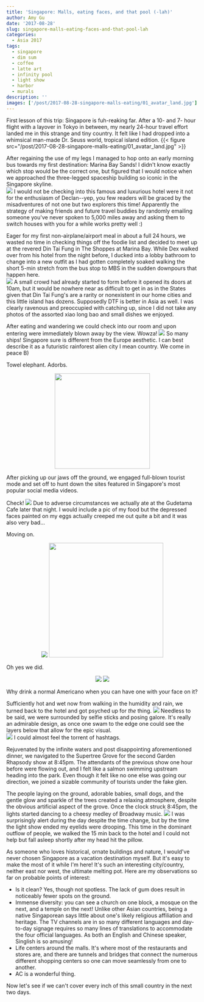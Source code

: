 ```yaml
---
title: 'Singapore: Malls, eating faces, and that pool (-lah)'
author: Amy Gu
date: '2017-08-28'
slug: singapore-malls-eating-faces-and-that-pool-lah
categories:
  - Asia 2017
tags:
  - singapore
  - dim sum
  - coffee
  - latte art
  - infinity pool
  - light show
  - harbor
  - murals
description: ''
images: ['/post/2017-08-28-singapore-malls-eating/01_avatar_land.jpg']
---
```


First lesson of this trip: Singapore is fuh-reaking far. After a 10- and 7- hour flight with a layover in Tokyo in between, my nearly 24-hour travel effort landed me in this strange and tiny country. It felt like I had dropped into a whimsical man-made Dr. Seuss world, tropical island edition. 
{{< figure src="/post/2017-08-28-singapore-malls-eating/01_avatar_land.jpg" >}}

<!--more-->
After regaining the use of my legs I managed to hop onto an early morning bus towards my first destination: Marina Bay Sands! I didn't know exactly which stop would be the correct one, but figured that I would notice when we approached the three-legged spaceship building so iconic in the Singapore skyline.  
![](/post/2017-08-28-singapore-malls-eating/02_panoramic.jpg)
I would not be checking into this famous and luxurious hotel were it not for the enthusiasm of Declan--yep, you few readers will be graced by the misadventures of not one but two explorers this time! Apparently the strategy of making friends and future travel buddies by randomly emailing someone you've never spoken to 5,000 miles away and asking them to switch houses with you for a while works pretty well :)  

Eager for my first non-airplane/airport meal in about a full 24 hours, we wasted no time in checking things off the foodie list and decided to meet up at the revered Din Tai Fung in The Shoppes at Marina Bay. While Dex walked over from his hotel from the night before, I ducked into a lobby bathroom to change into a new outfit as I had gotten completely soaked walking the short 5-min stretch from the bus stop to MBS in the sudden downpours that happen here.  
![](/post/2017-08-28-singapore-malls-eating/03_din_tai_fung.jpg)
A small crowd had already started to form before it opened its doors at 10am, but it would be nowhere near as difficult to get in as in the States given that Din Tai Fung's are a rarity or nonexistent in our home cities and this little island has dozens. Supposedly DTF is better in Asia as well. I was clearly ravenous and preoccupied with catching up, since I did not take any photos of the assorted xiao long bao and small dishes we enjoyed. 

After eating and wandering we could check into our room and upon entering were immediately blown away by the view. Wowza! 
![](/post/2017-08-28-singapore-malls-eating/04_harbor.jpg)
So many ships! Singapore sure is different from the Europe aesthetic. I can best describe it as a futuristic rainforest alien city I mean country. We come in peace B)

Towel elephant. Adorbs. 
<p style='text-align:center;'><img src='/post/2017-08-28-singapore-malls-eating/05_towel_elephant.jpg' width='250'></p>
After picking up our jaws off the ground, we engaged full-blown tourist mode and set off to hunt down the sites featured in Singapore's most popular social media videos. 

Check!
![](/post/2017-08-28-singapore-malls-eating/06_gudetama_cafe.jpg)
Due to adverse circumstances we actually ate at the Gudetama Cafe later that night. I would include a pic of my food but the depressed faces painted on my eggs actually creeped me out quite a bit and it was also very bad...

Moving on. 
<p style='text-align:center;'><img src='/post/2017-08-28-singapore-malls-eating/07_murals.jpg'> <img src='/post/2017-08-28-singapore-malls-eating/08_selfie_coffee.jpg' width='300'></p>
Oh yes we did.
<p style='text-align:center;'><img src='/post/2017-08-28-singapore-malls-eating/09_our_selfie_coffee.jpg'> <img src='/post/2017-08-28-singapore-malls-eating/10_dex_coffee.jpg'></p>
Why drink a normal Americano when you can have one with your face on it? 

Sufficiently hot and wet now from walking in the humidity and rain, we turned back to the hotel and got psyched up for *the* thing.
![](/post/2017-08-28-singapore-malls-eating/11_infinity_pool.jpg)
Needless to be said, we were surrounded by selfie sticks and posing galore. It's really an admirable design, as once one swam to the edge one could see the layers below that allow for the epic visual.  
![](/post/2017-08-28-singapore-malls-eating/12_infinity_pool2.jpg)
I could almost feel the torrent of hashtags. 

Rejuvenated by the infinite waters and post disappointing aforementioned dinner, we navigated to the Supertree Grove for the second Garden Rhapsody show at 8:45pm. The attendants of the previous show one hour before were flowing out, and I felt like a salmon swimming upstream heading into the park. Even though it felt like no one else was going our direction, we joined a sizable community of tourists under the fake glen. 

The people laying on the ground, adorable babies, small dogs, and the gentle glow and sparkle of the trees created a relaxing atmosphere, despite the obvious artificial aspect of the grove. Once the clock struck 8:45pm, the lights started dancing to a cheesy medley of Broadway music. 
![](/post/2017-08-28-singapore-malls-eating/13_supertree_grove.jpg)
I was surprisingly alert during the day despite the time change, but by the time the light show ended my eyelids were drooping. This time in the dominant outflow of people, we walked the 15 min back to the hotel and I could not help but fall asleep shortly after my head hit the pillow.

As someone who loves historical, ornate buildings and nature, I would've never chosen Singapore as a vacation destination myself. But it's easy to make the most of it while I'm here! It's such an interesting city/country, neither east nor west, the ultimate melting pot. Here are my observations so far on probable points of interest: 

* Is it clean? Yes, though not spotless. The lack of gum does result in noticeably fewer spots on the ground. 
* Immense diversity: you can see a church on one block, a mosque on the next, and a temple on the next! Unlike other Asian countries, being a native Singaporean says little about one's likely religious affiliation and heritage. The TV channels are in so many different languages and day-to-day signage requires so many lines of translations to accommodate the four official languages. As both an English and Chinese speaker, Singlish is so amusing!
* Life centers around the malls. It's where most of the restaurants and stores are, and there are tunnels and bridges that connect the numerous different shopping centers so one can move seamlessly from one to another.  
* AC is a wonderful thing. 

Now let's see if we can't cover every inch of this small country in the next two days. 